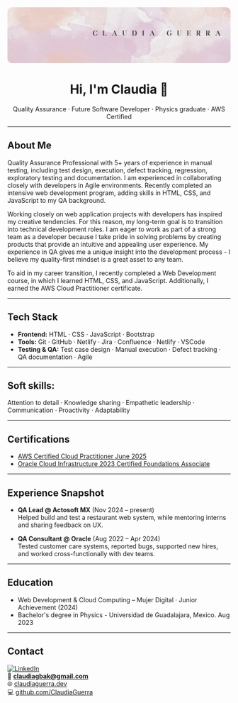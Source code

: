 <img src="https://raw.githubusercontent.com/ClaudiaGuerra/ClaudiaGuerra/main/banner.png" alt="Banner Claudia Guerra" style="max-width:100%; border-radius:10px;" />


<h1 align="center">Hi, I'm Claudia 👋</h1>

<p align="center">
  Quality Assurance · Future Software Developer · Physics graduate · AWS Certified 
</p>

---

## About Me
  Quality Assurance Professional with 5+ years of experience in manual testing, including test design, execution, defect tracking, regression, exploratory testing and documentation. I am experienced in collaborating closely with developers in Agile environments. Recently completed an intensive web development program, adding skills in HTML, CSS, and JavaScript to my QA background.

Working closely on web application projects with developers has inspired my creative tendencies. For this reason, my long-term goal is to transition into technical development roles. I am eager to work as part of a strong team as a developer because I take pride in solving problems by creating products that provide an intuitive and appealing user experience. My experience in QA gives me a unique insight into the development process - I believe my quality-first mindset is a great asset to any team.

To aid in my career transition, I recently completed a Web Development course, in which I learned HTML, CSS, and JavaScript. Additionally, I earned the AWS Cloud Practitioner certificate. 

---

## Tech Stack

- **Frontend:**    HTML · CSS · JavaScript · Bootstrap  
- **Tools:**       Git · GitHub · Netlify · Jira · Confluence · Netlify · VSCode   
- **Testing & QA:** Test case design · Manual execution · Defect tracking · QA documentation · Agile

--- 

## Soft skills: 

Attention to detail · Knowledge sharing · Empathetic leadership · Communication · Proactivity · Adaptability

---

## Certifications

- [AWS Certified Cloud Practitioner June 2025](https://cp.certmetrics.com/amazon/en/public/verify/credential/9c57718d919e4876895bc9e296815a05)  
- [Oracle Cloud Infrastructure 2023 Certified Foundations Associate](https://catalog-education.oracle.com/pls/certview/sharebadge?id=CC609514D8884496CF1FF7B51AF166DD71FCEFE81D07841C934898A831D3D7F2)
---

## Experience Snapshot

- **QA Lead @ Actosoft MX** (Nov 2024 – present)  
  Helped build and test a restaurant web system, while mentoring interns and sharing feedback on UX.

- **QA Consultant @ Oracle** (Aug 2022 – Apr 2024)  
  Tested customer care systems, reported bugs, supported new hires, and worked cross-functionally with dev teams.

---

## Education

- Web Development & Cloud Computing – Mujer Digital · Junior Achievement (2024)  
- Bachelor's degree in Physics - Universidad de Guadalajara, Mexico. Aug 2023 

---

## Contact

[![LinkedIn](https://img.shields.io/badge/-LinkedIn-blue?logo=linkedin&logoColor=white)](https://www.linkedin.com/in/claudiaguerra-/)  
📧 **claudiagbak@gmail.com**  
🌐 [claudiaguerra.dev](https://claudiaguerra.dev)  
💻 [github.com/ClaudiaGuerra](https://github.com/ClaudiaGuerra)

